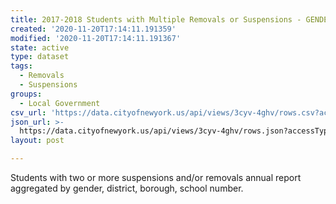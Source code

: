 ```yaml
---
title: 2017-2018 Students with Multiple Removals or Suspensions - GENDER
created: '2020-11-20T17:14:11.191359'
modified: '2020-11-20T17:14:11.191367'
state: active
type: dataset
tags:
  - Removals
  - Suspensions
groups:
  - Local Government
csv_url: 'https://data.cityofnewyork.us/api/views/3cyv-4ghv/rows.csv?accessType=DOWNLOAD'
json_url: >-
  https://data.cityofnewyork.us/api/views/3cyv-4ghv/rows.json?accessType=DOWNLOAD
layout: post

---
```

Students with two or more suspensions and/or removals annual report aggregated by gender, district, borough, school number.
